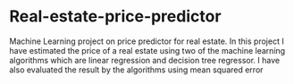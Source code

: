 # Real-estate-price-predictor
Machine Learning project on price predictor for real estate. In this project I have estimated the price of a real estate using two of the machine learning algorithms which are linear regression and decision tree regressor. I have also evaluated the result by the algorithms using mean squared error

